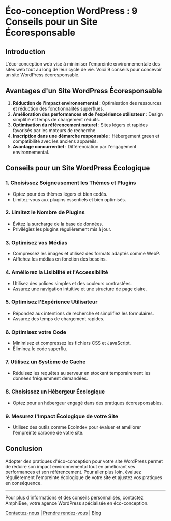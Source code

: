 # Éco-conception WordPress : 9 Conseils pour un Site Écoresponsable

## Introduction
L'éco-conception web vise à minimiser l'empreinte environnementale des sites web tout au long de leur cycle de vie. Voici 9 conseils pour concevoir un site WordPress écoresponsable.

## Avantages d'un Site WordPress Écoresponsable
1. **Réduction de l'impact environnemental** : Optimisation des ressources et réduction des fonctionnalités superflues.
2. **Amélioration des performances et de l'expérience utilisateur** : Design simplifié et temps de chargement réduits.
3. **Optimisation du référencement naturel** : Sites légers et rapides favorisés par les moteurs de recherche.
4. **Inscription dans une démarche responsable** : Hébergement green et compatibilité avec les anciens appareils.
5. **Avantage concurrentiel** : Différenciation par l'engagement environnemental.

## Conseils pour un Site WordPress Écologique

### 1. Choisissez Soigneusement les Thèmes et Plugins
- Optez pour des thèmes légers et bien codés.
- Limitez-vous aux plugins essentiels et bien optimisés.

### 2. Limitez le Nombre de Plugins
- Évitez la surcharge de la base de données.
- Privilégiez les plugins régulièrement mis à jour.

### 3. Optimisez vos Médias
- Compressez les images et utilisez des formats adaptés comme WebP.
- Affichez les médias en fonction des besoins.

### 4. Améliorez la Lisibilité et l'Accessibilité
- Utilisez des polices simples et des couleurs contrastées.
- Assurez une navigation intuitive et une structure de page claire.

### 5. Optimisez l'Expérience Utilisateur
- Répondez aux intentions de recherche et simplifiez les formulaires.
- Assurez des temps de chargement rapides.

### 6. Optimisez votre Code
- Minimisez et compressez les fichiers CSS et JavaScript.
- Éliminez le code superflu.

### 7. Utilisez un Système de Cache
- Réduisez les requêtes au serveur en stockant temporairement les données fréquemment demandées.

### 8. Choisissez un Hébergeur Écologique
- Optez pour un hébergeur engagé dans des pratiques écoresponsables.

### 9. Mesurez l'Impact Écologique de votre Site
- Utilisez des outils comme EcoIndex pour évaluer et améliorer l'empreinte carbone de votre site.

## Conclusion
Adopter des pratiques d'éco-conception pour votre site WordPress permet de réduire son impact environnemental tout en améliorant ses performances et son référencement. Pour aller plus loin, évaluez régulièrement l'empreinte écologique de votre site et ajustez vos pratiques en conséquence.

---

Pour plus d'informations et des conseils personnalisés, contactez AmphiBee, votre agence WordPress spécialisée en éco-conception.

[Contactez-nous](mailto:info@amphibee.com) | [Prendre rendez-vous](#) | [Blog](#)